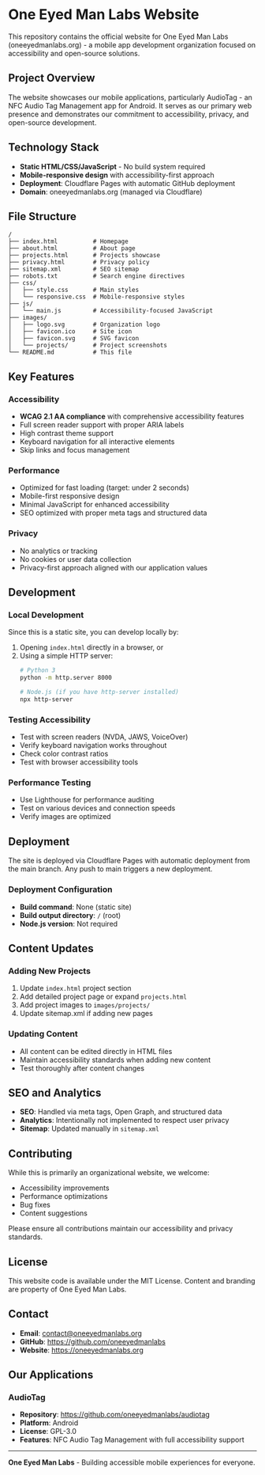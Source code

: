 # One Eyed Man Labs Website

This repository contains the official website for One Eyed Man Labs (oneeyedmanlabs.org) - a mobile app development organization focused on accessibility and open-source solutions.

## Project Overview

The website showcases our mobile applications, particularly AudioTag - an NFC Audio Tag Management app for Android. It serves as our primary web presence and demonstrates our commitment to accessibility, privacy, and open-source development.

## Technology Stack

- **Static HTML/CSS/JavaScript** - No build system required
- **Mobile-responsive design** with accessibility-first approach
- **Deployment**: Cloudflare Pages with automatic GitHub deployment
- **Domain**: oneeyedmanlabs.org (managed via Cloudflare)

## File Structure

```
/
├── index.html          # Homepage
├── about.html          # About page
├── projects.html       # Projects showcase
├── privacy.html        # Privacy policy
├── sitemap.xml         # SEO sitemap
├── robots.txt          # Search engine directives
├── css/
│   ├── style.css       # Main styles
│   └── responsive.css  # Mobile-responsive styles
├── js/
│   └── main.js         # Accessibility-focused JavaScript
├── images/
│   ├── logo.svg        # Organization logo
│   ├── favicon.ico     # Site icon
│   ├── favicon.svg     # SVG favicon
│   └── projects/       # Project screenshots
└── README.md           # This file
```

## Key Features

### Accessibility
- **WCAG 2.1 AA compliance** with comprehensive accessibility features
- Full screen reader support with proper ARIA labels
- High contrast theme support
- Keyboard navigation for all interactive elements
- Skip links and focus management

### Performance
- Optimized for fast loading (target: under 2 seconds)
- Mobile-first responsive design
- Minimal JavaScript for enhanced accessibility
- SEO optimized with proper meta tags and structured data

### Privacy
- No analytics or tracking
- No cookies or user data collection
- Privacy-first approach aligned with our application values

## Development

### Local Development
Since this is a static site, you can develop locally by:

1. Opening `index.html` directly in a browser, or
2. Using a simple HTTP server:
   ```bash
   # Python 3
   python -m http.server 8000
   
   # Node.js (if you have http-server installed)
   npx http-server
   ```

### Testing Accessibility
- Test with screen readers (NVDA, JAWS, VoiceOver)
- Verify keyboard navigation works throughout
- Check color contrast ratios
- Test with browser accessibility tools

### Performance Testing
- Use Lighthouse for performance auditing
- Test on various devices and connection speeds
- Verify images are optimized

## Deployment

The site is deployed via Cloudflare Pages with automatic deployment from the main branch. Any push to main triggers a new deployment.

### Deployment Configuration
- **Build command**: None (static site)
- **Build output directory**: `/` (root)
- **Node.js version**: Not required

## Content Updates

### Adding New Projects
1. Update `index.html` project section
2. Add detailed project page or expand `projects.html`
3. Add project images to `images/projects/`
4. Update sitemap.xml if adding new pages

### Updating Content
- All content can be edited directly in HTML files
- Maintain accessibility standards when adding new content
- Test thoroughly after content changes

## SEO and Analytics

- **SEO**: Handled via meta tags, Open Graph, and structured data
- **Analytics**: Intentionally not implemented to respect user privacy
- **Sitemap**: Updated manually in `sitemap.xml`

## Contributing

While this is primarily an organizational website, we welcome:
- Accessibility improvements
- Performance optimizations
- Bug fixes
- Content suggestions

Please ensure all contributions maintain our accessibility and privacy standards.

## License

This website code is available under the MIT License. Content and branding are property of One Eyed Man Labs.

## Contact

- **Email**: contact@oneeyedmanlabs.org
- **GitHub**: https://github.com/oneeyedmanlabs
- **Website**: https://oneeyedmanlabs.org

## Our Applications

### AudioTag
- **Repository**: https://github.com/oneeyedmanlabs/audiotag
- **Platform**: Android
- **License**: GPL-3.0
- **Features**: NFC Audio Tag Management with full accessibility support

---

**One Eyed Man Labs** - Building accessible mobile experiences for everyone.